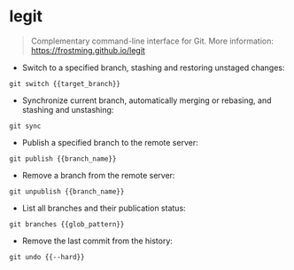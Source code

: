 # legit

> Complementary command-line interface for Git.
> More information: <https://frostming.github.io/legit>

- Switch to a specified branch, stashing and restoring unstaged changes:

`git switch {{target_branch}}`

- Synchronize current branch, automatically merging or rebasing, and stashing and unstashing:

`git sync`

- Publish a specified branch to the remote server:

`git publish {{branch_name}}`

- Remove a branch from the remote server:

`git unpublish {{branch_name}}`

- List all branches and their publication status:

`git branches {{glob_pattern}}`

- Remove the last commit from the history:

`git undo {{--hard}}`
